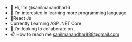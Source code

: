 - 👋 Hi, I’m @sanilmanandhar16
- 👀 I’m interested in learning more programming language.
- 🌱React Js
- Currently Learning ASP .NET Core
- 💞️ I’m looking to collaborate on ...
- 📫 How to reach me sanilmanandhar888@gmail.com

<!---
sanilmanandhar16/sanilmanandhar16 is a ✨ special ✨ repository because its `README.md` (this file) appears on your GitHub profile.
You can click the Preview link to take a look at your changes.
--->

